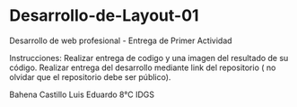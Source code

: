 # Desarrollo-de-Layout-01
Desarrollo de web profesional - Entrega de Primer Actividad

Instrucciones: Realizar entrega de codigo y una imagen del resultado de su código. Realizar entrega del desarrollo mediante link del repositorio ( no olvidar que el repositorio debe ser público).

Bahena Castillo Luis Eduardo 8°C IDGS
